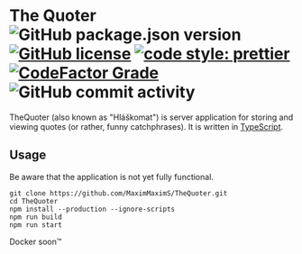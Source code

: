 # The Quoter ![GitHub package.json version](https://img.shields.io/github/package-json/v/MaximMaximS/TheQuoter?style=for-the-badge) [![GitHub license](https://img.shields.io/github/license/MaximMaximS/TheQuoter?style=for-the-badge)](https://github.com/MaximMaximS/TheQuoter/blob/main/LICENSE) [![code style: prettier](https://img.shields.io/badge/code_style-prettier-ff69b4.svg?style=for-the-badge)](https://github.com/prettier/prettier) [![CodeFactor Grade](https://img.shields.io/codefactor/grade/github/MaximMaximS/TheQuoter?style=for-the-badge)](https://www.codefactor.io/repository/github/maximmaxims/thequoter) ![GitHub commit activity](https://img.shields.io/github/commit-activity/m/MaximMaximS/TheQuoter?style=for-the-badge)

TheQuoter (also known as "Hláškomat") is server application for storing and viewing quotes (or rather, funny catchphrases). It is written in [TypeScript](https://www.typescriptlang.org/).

## Usage

Be aware that the application is not yet fully functional.

```shell
git clone https://github.com/MaximMaximS/TheQuoter.git
cd TheQuoter
npm install --production --ignore-scripts
npm run build
npm run start
```

Docker soon™
